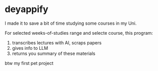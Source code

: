 # deyappify
I made it to save a bit of time studying some courses in my Uni.


For selected weeks-of-studies range and selecte course, this program:
1. transcribes lectures with AI, scraps papers
2. gives info to LLM
3. returns you summary of these materials



btw my first pet project
